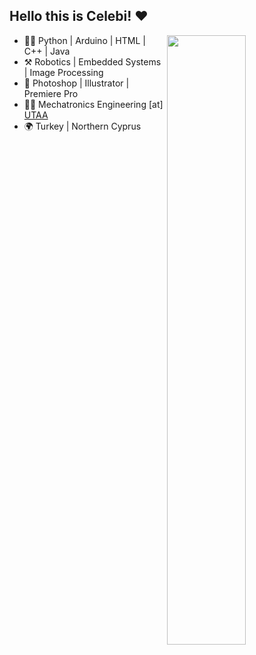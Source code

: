 ## Hello this is Celebi! :heart:

<img align="right" width="50%" src="https://github-readme-stats.vercel.app/api?username=celebistaken"> 

-	:man_technologist: Python | Arduino | HTML | C++ | Java
-	:hammer_and_pick: Robotics | Embedded Systems | Image Processing
-	:art: Photoshop | Illustrator | Premiere Pro 
-	:man_student: Mechatronics Engineering [at] [UTAA](https://thk.edu.tr/en)
-	:earth_africa: Turkey | Northern Cyprus

